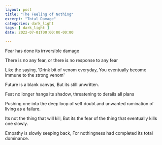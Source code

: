 ```yaml
---
layout: post
title: "The Feeling of Nothing"
excerpt: "Total Damage"
categories: dark_light
tags: [ dark_light ]
date: 2022-07-01T00:00:00-00:00

---
```


Fear has done its irrversible damage 

There is no any fear, or there is no response to any fear

Like the saying, 'Drink bit of venom everyday, You eventually become immune to the strong venom' 

Future is a blank canvas, But its still unwritten.

Feat no longer hangs its shadow, threatening to derails all plans

Pushing one into the deep loop of self doubt and unwanted rumination of living as a failure.

Its not the thing that will kill, But its the fear of the thing that eventually kills one slowly.

Empathy is slowly seeping back, For nothingness had completed its total dominance.